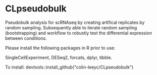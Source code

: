 # CLpseudobulk
Pseudobulk analysis for scRNAseq by creating artifical replicates by random sampling.
Subsequently able to iterate random sampling (bootstrapping) and workflow to robustly test the differential expression between conditions.

Please install the following packages in R prior to use:

SingleCellExperiment,
DESeq2,
forcats,
dplyr,
tibble.

To install: 
devtools::install_github("colin-leeyc/CLpseudobulk")
